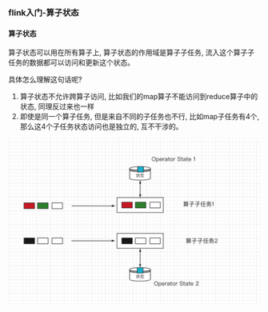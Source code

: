 ### flink入门-算子状态

#### 算子状态
算子状态可以用在所有算子上, 算子状态的作用域是算子子任务, 流入这个算子子任务的数据都可以访问和更新这个状态。

具体怎么理解这句话呢?
1. 算子状态不允许跨算子访问, 比如我们的map算子不能访问到reduce算子中的状态, 同理反过来也一样
2. 即使是同一个算子任务, 但是来自不同的子任务也不行, 比如map子任务有4个, 那么这4个子任务状态访问也是独立的, 互不干涉的。

![算子状态共享图解](https://github.com/basebase/document/blob/master/flink/image/flink%E7%8A%B6%E6%80%81/%E7%AE%97%E5%AD%90%E7%8A%B6%E6%80%81%E5%85%B1%E4%BA%AB%E5%9B%BE%E8%A7%A3.png?raw=true)


